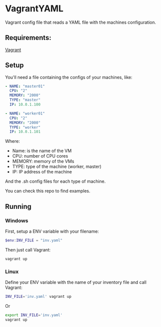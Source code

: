 # VagrantYAML

Vagrant config file that reads a YAML file with the machines configuration.

## Requirements:

[Vagrant](https://developer.hashicorp.com/vagrant/downloads)

## Setup

You'll need a file containing the configs of your machines, like:

```YAML
- NAME: "master01"
  CPU: "2"
  MEMORY: "2000"
  TYPE: "master"
  IP: 10.0.1.100

- NAME: "worker01"
  CPU: "2"
  MEMORY: "2000"
  TYPE: "worker"
  IP: 10.0.1.101
```

Where:
  - Name: is the name of the VM
  - CPU: number of CPU cores
  - MEMORY: memory of the VMs
  - TYPE: type of the machine (worker, master)
  - IP: IP address of the machine

And the .sh config files for each type of machine.

You can check this repo to find examples.

## Running

### Windows

First, setup a ENV variable with your filename:

```powershell
$env:INV_FILE = "inv.yaml"
```

Then just call Vagrant:

```powershell
vagrant up
```

### Linux

Define your ENV variable with the name of your inventory file and call Vagrant:

```sh
INV_FILE='inv.yaml' vagrant up
```

Or

```sh
export INV_FILE='inv.yaml'
vagrant up
```
